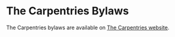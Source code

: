 # The Carpentries Bylaws

The Carpentries bylaws are available on [The Carpentries website](https://carpentries.org/governance/#bylaws).